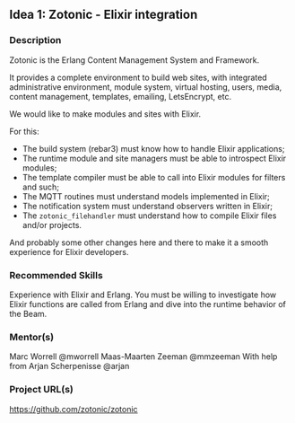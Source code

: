 ## Idea 1: Zotonic - Elixir integration

### Description

Zotonic is the Erlang Content Management System and Framework.

It provides a complete environment to build web sites, with integrated administrative
environment, module system, virtual hosting, users, media, content management,
templates, emailing, LetsEncrypt, etc.

We would like to make modules and sites with Elixir.

For this:

* The build system (rebar3) must know how to handle Elixir applications;
* The runtime module and site managers must be able to introspect Elixir modules;
* The template compiler must be able to call into Elixir modules for filters and such;
* The MQTT routines must understand models implemented in Elixir;
* The notification system must understand observers written in Elixir;
* The `zotonic_filehandler` must understand how to compile Elixir files and/or projects.

And probably some other changes here and there to make it a smooth experience for Elixir developers.

### Recommended Skills

Experience with Elixir and Erlang. You must be willing to investigate how Elixir functions
are called from Erlang and dive into the runtime behavior of the Beam.

### Mentor(s)

Marc Worrell @mworrell
Maas-Maarten Zeeman @mmzeeman
With help from Arjan Scherpenisse @arjan

### Project URL(s)

https://github.com/zotonic/zotonic